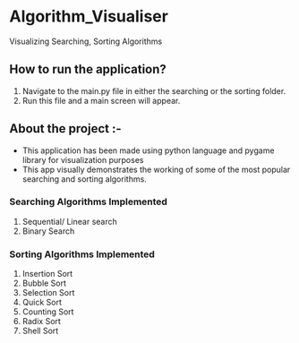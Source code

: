 # Algorithm_Visualiser
Visualizing Searching, Sorting Algorithms

## How to run the application?
1. Navigate to the main.py file in either the searching or the sorting folder.
2. Run this file and a main screen will appear.

## About the project :-
- This application has been made using python language and pygame library for visualization purposes
- This app visually demonstrates the working of some of the most popular searching and sorting algorithms.

### Searching Algorithms Implemented
1. Sequential/ Linear search
2. Binary Search

### Sorting Algorithms Implemented
1. Insertion Sort
2. Bubble Sort 
3. Selection Sort
4. Quick Sort
5. Counting Sort
6. Radix Sort
7. Shell Sort
